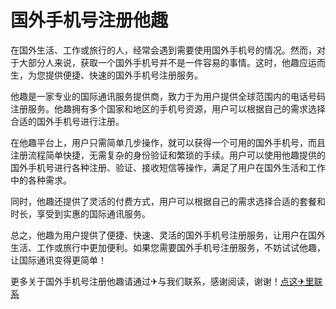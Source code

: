 # 国外手机号注册他趣

在国外生活、工作或旅行的人，经常会遇到需要使用国外手机号的情况。然而，对于大部分人来说，获取一个国外手机号并不是一件容易的事情。这时，他趣应运而生，为您提供便捷、快速的国外手机号注册服务。

他趣是一家专业的国际通讯服务提供商，致力于为用户提供全球范围内的电话号码注册服务。他趣拥有多个国家和地区的手机号资源，用户可以根据自己的需求选择合适的国外手机号进行注册。

在他趣平台上，用户只需简单几步操作，就可以获得一个可用的国外手机号，而且注册流程简单快捷，无需复杂的身份验证和繁琐的手续。用户可以使用他趣提供的国外手机号进行各种注册、验证、接收短信等操作，满足了用户在国外生活和工作中的各种需求。

同时，他趣还提供了灵活的付费方式，用户可以根据自己的需求选择合适的套餐和时长，享受到实惠的国际通讯服务。

总之，他趣为用户提供了便捷、快速、灵活的国外手机号注册服务，让用户在国外生活、工作或旅行中更加便利。如果您需要国外手机号注册服务，不妨试试他趣，让国际通讯变得更简单！

更多关于国外手机号注册他趣请通过✈与我们联系，感谢阅读，谢谢！[点这✈里联系](https://abc.k02.cc)